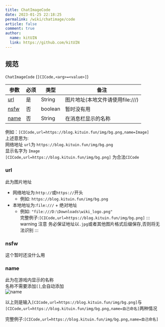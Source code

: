 ```yaml
---
title: ChatImageCode
date: 2023-01-25 22:18:25
permalink: /wiki/chatimage/code
article: false
comment: true
author: 
  name: kitUIN
  link: https://github.com/kitUIN
---
```

## 规范
`ChatImageCode` (`[CICode,<arg>=<value>]`)

| 参数                                 | 必须  | 类型      | 备注                    |
|------------------------------------|-----|---------|-----------------------|
| [url](/wiki/chatimage/code/#url)   | 是   | String  | 图片地址(本地文件请使用file:///) |
| [nsfw](/wiki/chatimage/code/#nsfw) | 否   | boolean | 暂时没有用                 |
| [name](/wiki/chatimage/code/#name) | 否   | String  | 在消息栏显示的名称             |

例如：`[CICode,url=https://blog.kituin.fun/img/bg.png,name=Image]`  
上述意思为:  
网络地址 `url`为 `https://blog.kituin.fun/img/bg.png`  
显示名字为 `Image`  
`[CICode,url=https://blog.kituin.fun/img/bg.png]` 为合法`CICode`  


### url
此为图片地址
- 网络地址为:`http://`或`https://`开头
    - 例如: `https://blog.kituin.fun/img/bg.png`
- 本地地址为:`file:///` + 绝对地址
    - 例如: `"file:///D:\Downloads\wiki_logo.png"`  
完整例子:`[CICode,url=https://blog.kituin.fun/img/bg.png]`
::: warning 注意
务必保证地址以`.jpg`或者其他图片格式后缀保存,否则将无法识别
:::
### nsfw

这个暂时还没什么用

### name
此为在游戏内显示的名称    
名称不需要添加`[]`,会自动添加  
![name](/img/name.png)  

以上则是输入`[CICode,url=https://blog.kituin.fun/img/bg.png]`与`[CICode,url=https://blog.kituin.fun/img/bg.png,name=自己命名]`两种情况

完整例子:`[CICode,url=https://blog.kituin.fun/img/bg.png,name=自己命名]`